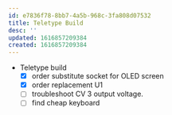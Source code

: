 ```yaml
---
id: e7836f78-8bb7-4a5b-968c-3fa808d07532
title: Teletype Build
desc: ''
updated: 1616857209384
created: 1616857209384
---
```


- Teletype build
    - [x] order substitute socket for OLED screen
    - [x] order replacement U1
    - [ ] troubleshoot CV 3 output voltage.
    - [ ] find cheap keyboard